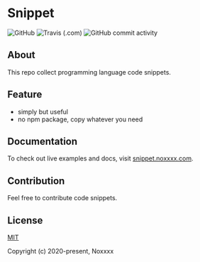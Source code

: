 # Snippet

![GitHub](https://img.shields.io/github/license/noxxxxxxxx/snippet) ![Travis (.com)](https://img.shields.io/travis/com/noxxxxxxxx/snippet) ![GitHub commit activity](https://img.shields.io/github/commit-activity/w/noxxxxxxxx/snippet)

## About

This repo collect programming language code snippets.


## Feature

- simply but useful
- no npm package, copy whatever you need

## Documentation

To check out live examples and docs, visit [snippet.noxxxx.com](https://snippet.noxxxx.com).

## Contribution

Feel free to contribute code snippets.

## License

[MIT](http://opensource.org/licenses/MIT)

Copyright (c) 2020-present, Noxxxx
